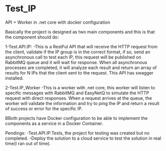 # Test_IP
API + Worker in .net core with docker configuration


Basically the project is designed as two main components and this is that the component should do:

1-Test.API.IP:
 -This is a RestFul API that will receive the HTTP request from the client, validate if the IP group is in the correct format, if so, send an asynchronous call to test each IP, this request will be published on RabbitMQ queue and it will wait for response. When all asynchronous processes are completed, it will analyze each result and return an array of results for N IPs that the client sent to the request.
This API has swagger installed.


2-Test.IP_Worker
  -This is a worker with .net core, this worker will listen to specific messages with RabbitMQ and EasyNetQ to simulate the HTTP request with direct responses. When a request arrives at the queue, the worker will validate the information and try to ping the IP and return a result of success or error for the specific IP.
  

BBoth projects have Docker configuration to be able to implement the components as a service in a Docker Container.

Pendings:
  -Test.API.IP.Tests, the project for testing was created but no completed.
  -Deploy the solution to a cloud service to test the solution in real time(I ran out of time).
 
